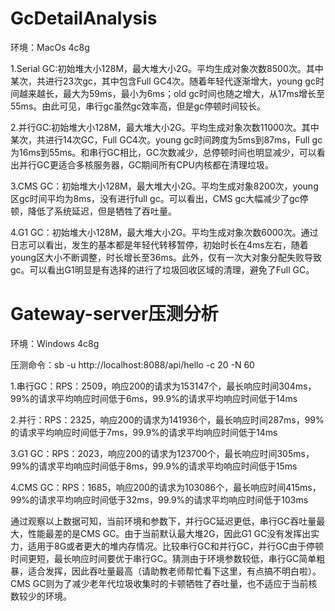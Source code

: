 # GcDetailAnalysis
环境：MacOs 4c8g

1.Serial GC:初始堆大小128M，最大堆大小2G。平均生成对象次数8500次。其中某次，共进行23次gc，其中包含Full GC4次。随着年轻代逐渐增大，young gc时间越来越长，最大为59ms，最小为6ms；old gc时间也随之增大，从17ms增长至55ms。由此可见，串行gc虽然gc效率高，但是gc停顿时间较长。

2.并行GC:初始堆大小128M，最大堆大小2G。平均生成对象次数11000次。其中某次，共进行14次GC，Full GC4次。young gc时间跨度为5ms到87ms，Full gc为16ms到55ms。和串行GC相比，GC次数减少，总停顿时间也明显减少，可以看出并行GC更适合多核服务器，GC期间所有CPU内核都在清理垃圾。

3.CMS GC：初始堆大小128M，最大堆大小2G。平均生成对象8200次，young区gc时间平均为8ms，没有进行full gc。可以看出，CMS gc大幅减少了gc停顿，降低了系统延迟，但是牺牲了吞吐量。

4.G1 GC：初始堆大小128M，最大堆大小2G。平均生成对象次数6000次。通过日志可以看出，发生的基本都是年轻代转移暂停，初始时长在4ms左右，随着young区大小不断调整，时长增长至36ms。此外，仅有一次大对象分配失败导致gc。可以看出G1明显是有选择的进行了垃圾回收区域的清理，避免了Full GC。

# Gateway-server压测分析
环境：Windows 4c8g

压测命令：sb -u http://localhost:8088/api/hello -c 20 -N 60

1.串行GC：RPS：2509，响应200的请求为153147个，最长响应时间304ms，99%的请求平均响应时间低于6ms，99.9%的请求平均响应时间低于14ms

2.并行：RPS：2325，响应200的请求为141936个，最长响应时间287ms，99%的请求平均响应时间低于7ms，99.9%的请求平均响应时间低于14ms

3.G1 GC：RPS：2023，响应200的请求为123700个，最长响应时间305ms，99%的请求平均响应时间低于8ms，99.9%的请求平均响应时间低于15ms

4.CMS GC：RPS：1685，响应200的请求为103086个，最长响应时间415ms，99%的请求平均响应时间低于32ms，99.9%的请求平均响应时间低于103ms

通过观察以上数据可知，当前环境和参数下，并行GC延迟更低，串行GC吞吐量最大，性能最差的是CMS GC。由于当前默认最大堆2G，因此G1 GC没有发挥出实力，适用于8G或者更大的堆内存情况。比较串行GC和并行GC，并行GC由于停顿时间更短，最长响应时间要优于串行GC。猜测由于环境参数较低，串行GC简单粗暴，适合发挥，因此吞吐量最高（请助教老师帮忙看下这里，有点搞不明白啦）。CMS GC则为了减少老年代垃圾收集时的卡顿牺牲了吞吐量，也不适应于当前核数较少的环境。